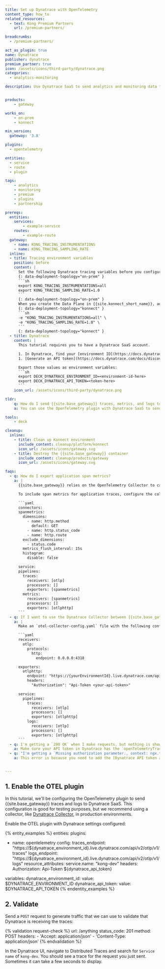 ```yaml
---
title: Set up Dynatrace with OpenTelemetry
content_type: how_to
related_resources:
  - text: Kong Premium Partners
    url: /premium-partners/

breadcrumbs:
  - /premium-partners/

act_as_plugin: true
name: Dynatrace
publisher: dynatrace
premium_partner: true
icon: /assets/icons/third-party/dynatrace.png
categories:
  - analytics-monitoring

description: Use Dynatrace SaaS to send analytics and monitoring data to Dynatrace dashboards.


products:
    - gateway

works_on:
    - on-prem
    - konnect

min_version:
  gateway: '3.8'

plugins:
  - opentelemetry

entities: 
  - service
  - route
  - plugin

tags:
    - analytics
    - monitoring
    - premium
    - plugins
    - partnership

prereqs:
  entities:
    services:
        - example-service
    routes:
        - example-route
  gateway:
    - name: KONG_TRACING_INSTRUMENTATIONS
    - name: KONG_TRACING_SAMPLING_RATE
  inline:
  - title: Tracing environment variables
    position: before
    content: |
      Set the following Dynatrace tracing variables before you configure the Data Plane:
      {: data-deployment-topology="on-prem" }
      ```sh
      export KONG_TRACING_INSTRUMENTATIONS=all
      export KONG_TRACING_SAMPLING_RATE=1.0
      ```
      {: data-deployment-topology="on-prem" }
      When you create the Data Plane in {{site.konnect_short_name}}, add the following {{site.base_gateway}} configuration variables for Dynatrace tracing:
      {: data-deployment-topology="konnect" }
      ```sh
      -e "KONG_TRACING_INSTRUMENTATIONS=all" \
      -e "KONG_TRACING_SAMPLING_RATE=1.0" \
      ```
      {: data-deployment-topology="konnect" }
  - title: Dynatrace
    content: |
      This tutorial requires you to have a Dynatrace SaaS account.

      1. In Dynatrace, find your [environment ID](https://docs.dynatrace.com/docs/discover-dynatrace/get-started/monitoring-environment#environment-id).
      1. [Generate an API token](https://docs.dynatrace.com/docs/discover-dynatrace/references/dynatrace-api/basics/dynatrace-api-authentication#create-token) with the `openTelemetryTrace.ingest` and `metrics.ingest` scopes.

      Export those values as environment variables:
      ```sh
      export DECK_DYNATRACE_ENVIRONMENT_ID=<environment-id-here>
      export DECK_DYNATRACE_API_TOKEN=<token-here>
      ```
    icon_url: /assets/icons/third-party/dynatrace.png

tldr:
    q: How do I send {{site.base_gateway}} traces, metrics, and logs to Dynatrace?
    a: You can use the OpenTelemetry plugin with Dynatrace SaaS to send analytics and monitoring data to Dynatrace dashboards. Set `KONG_TRACING_INSTRUMENTATIONS=all` and `KONG_TRACING_SAMPLING_RATE=1.0`. Enable the OTEL plugin with your Dynatrace tracing and log endpoint, and specify the name you want to track the traces by in `resource_attributes.service.name`, and add the Dynatrace API token as an Authorization header.

tools:
    - deck

cleanup:
  inline:
    - title: Clean up Konnect environment
      include_content: cleanup/platform/konnect
      icon_url: /assets/icons/gateway.svg
    - title: Destroy the {{site.base_gateway}} container
      include_content: cleanup/products/gateway
      icon_url: /assets/icons/gateway.svg

faqs:
  - q: How do I export application span metrics?
    a: |
      {{site.base_gateway}} relies on the OpenTelemetry Collector to calculate the metrics based on the traces the OpenTelemetry plugin generates.

      To include span metrics for application traces, configure the collector exporters section of the OpenTelemetry Collector configuration file:

      ```yaml
      connectors:
      spanmetrics:
        dimensions:
          - name: http.method
            default: GET
          - name: http.status_code
          - name: http.route
        exclude_dimensions:
          - status.code
        metrics_flush_interval: 15s
        histogram:
          disable: false

      service:
      pipelines:
        traces:
          receivers: [otlp]
          processors: []
          exporters: [spanmetrics]
        metrics:
          receivers: [spanmetrics]
          processors: []
          exporters: [otlphttp]
      ```
  - q: If I want to use the Dynatrace Collector between {{site.base_gateway}} and Dynatrace, how do I configure that?
    a: |
      Make an `otel-collector-config.yaml` file with the following configuration:

      ```yaml
      receivers:
        otlp:
          protocols:
            http:
              endpoint: 0.0.0.0:4318

      exporters:
        otlphttp:
          endpoint: "https://{yourEnvironmentId}.live.dynatrace.com/api/v2/otlp"
          headers: 
            "Authorization": "Api-Token <your-api-token>"

      service:
        pipelines:
          traces:
            receivers: [otlp]
            processors: []
            exporters: [otlphttp]
          logs:
            receivers: [otlp]
            processors: []
            exporters: [otlphttp]
      ```
  - q: I'm getting a `200 OK` when I make requests, but nothing is showing up in Dynatrace, how do I fix this?
    a: Make sure your API token in Dynatrace has the `openTelemetryTrace.ingest` and `metrics.ingest` scopes. Sometimes it can take a few minutes for the traces to display in Dynatrace.
  - q: "I'm getting a `Missing authorization parameter., context: ngx.timer` in {{site.base_gateway}} logs when I send a request after configuring the OpenTelemetry plugin with Dynatrace, how do I fix this?"
    a: This error is because you need to add the [Dynatrace API token as an Authorization header](https://docs.dynatrace.com/docs/ingest-from/opentelemetry/getting-started/otlp-export#authentication-export-to-activegate) when you configure the OpenTelemetry plugin. 


---
```


## 1. Enable the OTEL plugin

In this tutorial, we'll be configuring the OpenTelemetry plugin to send {{site.base_gateway}} traces and logs to Dynatrace SaaS. This configuration is good for testing purposes, but we recommend using a collector, like [Dynatrace Collector](https://docs.dynatrace.com/docs/ingest-from/opentelemetry/collector), in production environments.

Enable the OTEL plugin with Dynatrace settings configured:

{% entity_examples %}
entities:
  plugins:
  - name: opentelemetry
    config:
      traces_endpoint: "https://${dynatrace_environment_id}.live.dynatrace.com/api/v2/otlp/v1/traces"
      logs_endpoint: "https://${dynatrace_environment_id}.live.dynatrace.com/api/v2/otlp/v1/logs"
      resource_attributes:
        service.name: "kong-dev"
      headers:
        Authorization: Api-Token ${dynatrace_api_token}

variables:
  dynatrace_environment_id:
    value: $DYNATRACE_ENVIRONMENT_ID
  dynatrace_api_token:
    value: $DYNATRACE_API_TOKEN
{% endentity_examples %}

## 2. Validate

Send a `POST` request to generate traffic that we can use to validate that Dynatrace is receiving the traces:

{% validation request-check %}
url: /anything
status_code: 201
method: POST
headers:
    - 'Accept: application/json'
    - 'Content-Type: application/json'
{% endvalidation %}

In the Dynatrace UI, navigate to Distributed Traces and search for `Service name` of `kong-dev`. You should see a trace for the request you just sent. Sometimes it can take a few seconds to display.
